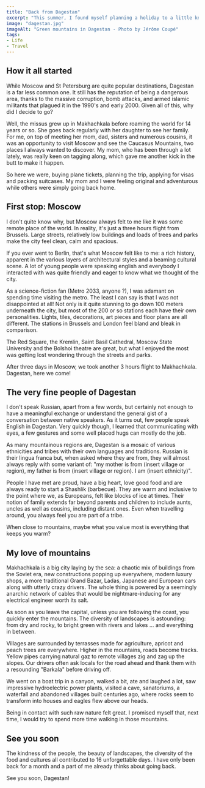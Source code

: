 ```yaml
---
title: "Back from Dagestan"
excerpt: "This summer, I found myself planning a holiday to a little known part of Russia, tucked between the shores of the Caspian Sea and the majestic Caucasus Mountains: the republic of Dagestan."
image: "dagestan.jpg"
imageAlt: "Green mountains in Dagestan - Photo by Jérôme Coupé"
tags:
- Life
- Travel
---
```


## How it all started

While Moscow and St Petersburg are quite popular destinations, Dagestan is a far less common one. It still has the reputation of being a dangerous area, thanks to the massive corruption, bomb attacks, and armed islamic militants that plagued it in the 1990's and early 2000. Given all of this, why did I decide to go?

Well, the missus grew up in Makhachkala before roaming the world for 14 years or so. She goes back regularly with her daughter to see her family. For me, on top of meeting her mom, dad, sisters and numerous cousins, it was an opportunity to visit Moscow and see the Caucasus Mountains, two places I always wanted to discover. My mom, who has been through a lot lately, was really keen on tagging along, which gave me another kick in the butt to make it happen.

So here we were, buying plane tickets, planning the trip, applying for visas and packing suitcases. My mom and I were feeling original and adventurous while others were simply going back home.

## First stop: Moscow

I don't quite know why, but Moscow always felt to me like it was some remote place of the world. In reality, it's just a three hours flight from Brussels. Large streets, relatively low buildings and loads of trees and parks make the city feel clean, calm and spacious.

If you ever went to Berlin, that's what Moscow felt like to me: a rich history, apparent in the various layers of architectural styles and a beaming cultural scene. A lot of young people were speaking english and everybody I interacted with was quite friendly and eager to know what we thought of the city.

As a science-fiction fan (Metro 2033, anyone ?), I was adamant on spending time visiting the metro. The least I can say is that I was not disappointed at all! Not only is it quite stunning to go down 100 meters underneath the city, but most of the 200 or so stations each have their own personalities. Lights, tiles, decorations, art pieces and floor plans are all different. The stations in Brussels and London feel bland and bleak in comparison.

The Red Square, the Kremlin, Saint Basil Cathedral, Moscow State University and the Bolshoi theatre are great, but what I enjoyed the most was getting lost wondering through the streets and parks.

After three days in Moscow, we took another 3 hours flight to Makhachkala. Dagestan, here we come!

## The very fine people of Dagestan

I don't speak Russian, apart from a few words, but certainly not enough to have a meaningful exchange or understand the general gist of a conversation between native speakers. As it turns out, few people speak English in Dagestan. Very quickly though, I learned that communicating with eyes, a few gestures and some well placed hugs can mostly do the job.

As many mountainous regions are, Dagestan is a mosaic of various ethnicities and tribes with their own languages and traditions. Russian is their lingua franca but, when asked where they are from, they will almost always reply with some variant of: "my mother is from (insert village or region), my father is from (insert village or region). I am (insert ethnicity)".

People I have met are proud, have a big heart, love good food and are always ready to start a Shashlik (barbecue). They are warm and inclusive to the point where we, as Europeans, felt like blocks of ice at times. Their notion of family extends far beyond parents and children to include aunts, uncles as well as cousins, including distant ones. Even when travelling around, you always feel you are part of a tribe.

When close to mountains, maybe what you value most is everything that keeps you warm?

## My love of mountains

Makhachkala is a big city laying by the sea: a chaotic mix of buildings from the Soviet era, new constructions popping up everywhere, modern luxury shops, a more traditional Grand Bazar, Ladas, Japanese and European cars along with utterly crazy drivers. The whole thing is powered by a seemingly anarchic network of cables that would be nightmare-inducing for any electrical engineer worth its salt.

As soon as you leave the capital, unless you are following the coast, you quickly enter the mountains. The diversity of landscapes is astounding: from dry and rocky, to bright green with rivers and lakes ... and everything in between.

Villages are surrounded by terrasses made for agriculture, apricot and peach trees are everywhere. Higher in the mountains, roads become tracks. Yellow pipes carrying natural gaz to remote villages zig and zag up the slopes. Our drivers often ask locals for the road ahead and thank them with a resounding "Barkala" before driving off.

We went on a boat trip in a canyon, walked a bit, ate and laughed a lot, saw impressive hydroelectric power plants, visited a cave, sanatoriums, a waterfall and abandoned villages built centuries ago, where rocks seem to transform into houses and eagles flew above our heads.

Being in contact with such raw nature felt great. I promised myself that, next time, I would try to spend more time walking in those mountains.

## See you soon

The kindness of the people, the beauty of landscapes, the diversity of the food and cultures all contributed to 16 unforgettable days. I have only been back for a month and a part of me already thinks about going back.

See you soon, Dagestan!
